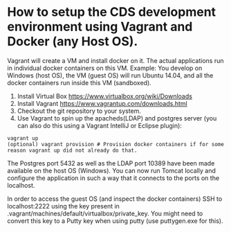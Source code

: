 How to setup the CDS development environment using Vagrant and Docker (any Host OS).
===

Vagrant will create a VM and install docker on it. The actual applications run in individual docker containers on this VM.
Example: You develop on Windows (host OS), the VM (guest OS) will run Ubuntu 14.04, and all the docker containers run inside this VM (sandboxed).

1. Install Virtual Box https://www.virtualbox.org/wiki/Downloads
2. Install Vagrant https://www.vagrantup.com/downloads.html
3. Checkout the git repository to your system.
3. Use Vagrant to spin up the apacheds(LDAP) and postgres server (you can also do this using a Vagrant IntelliJ or Eclipse plugin):

```
vagrant up
(optional) vagrant provision # Provision docker containers if for some reason vagrant up did not already do that.
```

The Postgres port 5432 as well as the LDAP port 10389 have been made available on the host OS (Windows).
You can now run Tomcat locally and configure the application in such a way that it connects to the ports on the localhost.

In order to access the guest OS (and inspect the docker containers) SSH to localhost:2222 using the key present in .vagrant/machines/default/virtualbox/private_key.
You might need to convert this key to a Putty key when using putty (use puttygen.exe for this).

